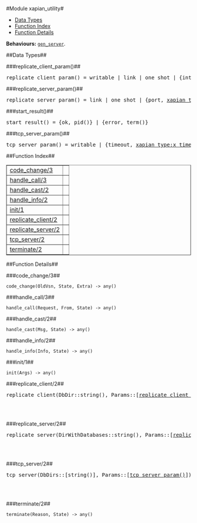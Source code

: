 

#Module xapian_utility#
* [Data Types](#types)
* [Function Index](#index)
* [Function Details](#functions)






__Behaviours:__ [`gen_server`](gen_server.md).
<a name="types"></a>

##Data Types##




###<a name="type-replicate_client_param">replicate_client_param()</a>##



<pre>replicate_client_param() = writable | link | one_shot | {interval, <a href="xapian_type.md#type-x_timeout">xapian_type:x_timeout()</a>} | {reader_time, <a href="xapian_type.md#type-x_timeout">xapian_type:x_timeout()</a>} | {port, <a href="xapian_type.md#type-x_inet_port">xapian_type:x_inet_port()</a>} | {address, <a href="xapian_type.md#type-x_inet_address">xapian_type:x_inet_address()</a>} | {master_name, <a href="xapian_type.md#type-x_string">xapian_type:x_string()</a>}</pre>



###<a name="type-replicate_server_param">replicate_server_param()</a>##



<pre>replicate_server_param() = link | one_shot | {port, <a href="xapian_type.md#type-x_inet_port">xapian_type:x_inet_port()</a>} | {address, <a href="xapian_type.md#type-x_inet_address">xapian_type:x_inet_address()</a>}</pre>



###<a name="type-start_result">start_result()</a>##



<pre>start_result() = {ok, pid()} | {error, term()}</pre>



###<a name="type-tcp_server_param">tcp_server_param()</a>##



<pre>tcp_server_param() = writable | {timeout, <a href="xapian_type.md#type-x_timeout">xapian_type:x_timeout()</a>} | link | {idle_timeout, <a href="xapian_type.md#type-x_timeout">xapian_type:x_timeout()</a>} | {active_timeout, <a href="xapian_type.md#type-x_timeout">xapian_type:x_timeout()</a>} | one_shot | {port, <a href="xapian_type.md#type-x_inet_port">xapian_type:x_inet_port()</a>} | {address, <a href="xapian_type.md#type-x_inet_address">xapian_type:x_inet_address()</a>}</pre>
<a name="index"></a>

##Function Index##


<table width="100%" border="1" cellspacing="0" cellpadding="2" summary="function index"><tr><td valign="top"><a href="#code_change-3">code_change/3</a></td><td></td></tr><tr><td valign="top"><a href="#handle_call-3">handle_call/3</a></td><td></td></tr><tr><td valign="top"><a href="#handle_cast-2">handle_cast/2</a></td><td></td></tr><tr><td valign="top"><a href="#handle_info-2">handle_info/2</a></td><td></td></tr><tr><td valign="top"><a href="#init-1">init/1</a></td><td></td></tr><tr><td valign="top"><a href="#replicate_client-2">replicate_client/2</a></td><td></td></tr><tr><td valign="top"><a href="#replicate_server-2">replicate_server/2</a></td><td></td></tr><tr><td valign="top"><a href="#tcp_server-2">tcp_server/2</a></td><td></td></tr><tr><td valign="top"><a href="#terminate-2">terminate/2</a></td><td></td></tr></table>


<a name="functions"></a>

##Function Details##

<a name="code_change-3"></a>

###code_change/3##




`code_change(OldVsn, State, Extra) -> any()`

<a name="handle_call-3"></a>

###handle_call/3##




`handle_call(Request, From, State) -> any()`

<a name="handle_cast-2"></a>

###handle_cast/2##




`handle_cast(Msg, State) -> any()`

<a name="handle_info-2"></a>

###handle_info/2##




`handle_info(Info, State) -> any()`

<a name="init-1"></a>

###init/1##




`init(Args) -> any()`

<a name="replicate_client-2"></a>

###replicate_client/2##




<pre>replicate_client(DbDir::string(), Params::[<a href="#type-replicate_client_param">replicate_client_param()</a>]) -> <a href="#type-start_result">start_result()</a></pre>
<br></br>


<a name="replicate_server-2"></a>

###replicate_server/2##




<pre>replicate_server(DirWithDatabases::string(), Params::[<a href="#type-replicate_server_param">replicate_server_param()</a>]) -> <a href="#type-start_result">start_result()</a></pre>
<br></br>


<a name="tcp_server-2"></a>

###tcp_server/2##




<pre>tcp_server(DbDirs::[string()], Params::[<a href="#type-tcp_server_param">tcp_server_param()</a>]) -> <a href="#type-start_result">start_result()</a></pre>
<br></br>


<a name="terminate-2"></a>

###terminate/2##




`terminate(Reason, State) -> any()`

